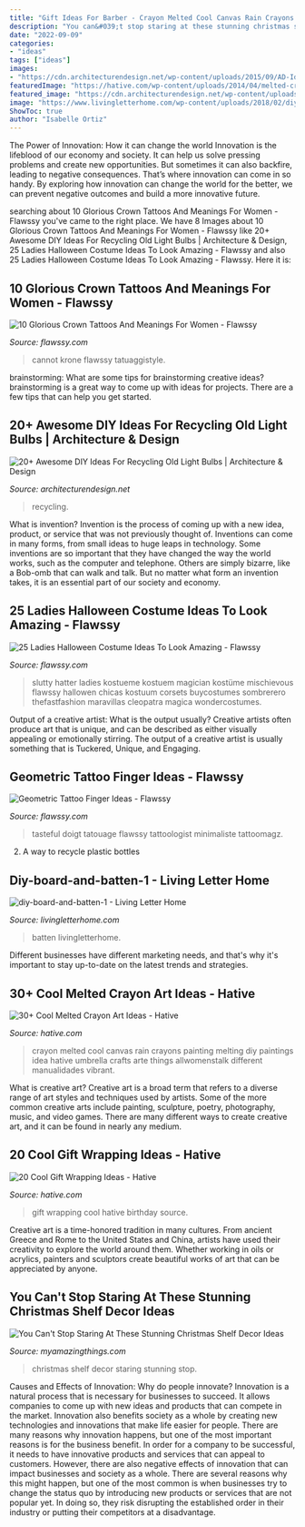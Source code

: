 ```yaml
---
title: "Gift Ideas For Barber - Crayon Melted Cool Canvas Rain Crayons Painting Melting Diy Paintings Idea Hative Umbrella Crafts Arte Things Allwomenstalk Different Manualidades Vibrant"
description: "You can&#039;t stop staring at these stunning christmas shelf decor ideas"
date: "2022-09-09"
categories:
- "ideas"
tags: ["ideas"]
images:
- "https://cdn.architecturendesign.net/wp-content/uploads/2015/09/AD-Ideas-For-Recycling-Light-Bulbs-06.jpg"
featuredImage: "https://hative.com/wp-content/uploads/2014/04/melted-crayon-art/13-love-in-rain.jpg"
featured_image: "https://cdn.architecturendesign.net/wp-content/uploads/2015/09/AD-Ideas-For-Recycling-Light-Bulbs-06.jpg"
image: "https://www.livingletterhome.com/wp-content/uploads/2018/02/diy-board-and-batten-1.jpg"
ShowToc: true
author: "Isabelle Ortiz"
---
```



The Power of Innovation: How it can change the world
Innovation is the lifeblood of our economy and society. It can help us solve pressing problems and create new opportunities. But sometimes it can also backfire, leading to negative consequences. That’s where innovation can come in so handy. By exploring how innovation can change the world for the better, we can prevent negative outcomes and build a more innovative future.

	

		
searching about 10 Glorious Crown Tattoos And Meanings For Women - Flawssy you've came to the right place. We have 8 Images about 10 Glorious Crown Tattoos And Meanings For Women - Flawssy like 20+ Awesome DIY Ideas For Recycling Old Light Bulbs | Architecture &amp; Design, 25 Ladies Halloween Costume Ideas To Look Amazing - Flawssy and also 25 Ladies Halloween Costume Ideas To Look Amazing - Flawssy. Here it is:
		
    
## 10 Glorious Crown Tattoos And Meanings For Women - Flawssy

<img loading=lazy src="http://flawssy.com/wp-content/uploads/2016/06/Small-Crown-Tattoo-On-Wrist.jpg" onerror="this.onerror=null;this.src='https://tse3.mm.bing.net/th?id=OIP.dkFSXtDKJMSGlTCvoTDk7AHaJ4&amp;pid=15.1';" alt="10 Glorious Crown Tattoos And Meanings For Women - Flawssy">

_Source: flawssy.com_

>cannot krone flawssy tatuaggistyle. 

	

brainstorming: What are some tips for brainstorming creative ideas?
brainstorming is a great way to come up with ideas for projects. There are a few tips that can help you get started.

    
## 20+ Awesome DIY Ideas For Recycling Old Light Bulbs | Architecture &amp; Design

<img loading=lazy src="https://cdn.architecturendesign.net/wp-content/uploads/2015/09/AD-Ideas-For-Recycling-Light-Bulbs-06.jpg" onerror="this.onerror=null;this.src='https://tse4.mm.bing.net/th?id=OIP.ZxTlt9BtjIeetUjjQSlwWQHaKn&amp;pid=15.1';" alt="20+ Awesome DIY Ideas For Recycling Old Light Bulbs | Architecture &amp; Design">

_Source: architecturendesign.net_

>recycling. 

	

What is invention?
Invention is the process of coming up with a new idea, product, or service that was not previously thought of. Inventions can come in many forms, from small ideas to huge leaps in technology. Some inventions are so important that they have changed the way the world works, such as the computer and telephone. Others are simply bizarre, like a Bob-omb that can walk and talk. But no matter what form an invention takes, it is an essential part of our society and economy.

    
## 25 Ladies Halloween Costume Ideas To Look Amazing - Flawssy

<img loading=lazy src="https://www.flawssy.com/wp-content/uploads/2016/05/slutty-halloween-costumes-Halloween-party-costume-ideas.jpg" onerror="this.onerror=null;this.src='https://tse2.mm.bing.net/th?id=OIP.VVCkYU8iSCaCyBbt8heTYAHaRc&amp;pid=15.1';" alt="25 Ladies Halloween Costume Ideas To Look Amazing - Flawssy">

_Source: flawssy.com_

>slutty hatter ladies kostueme kostuem magician kostüme mischievous flawssy hallowen chicas kostuum corsets buycostumes sombrerero thefastfashion maravillas cleopatra magica wondercostumes. 

	

Output of a creative artist: What is the output usually?
Creative artists often produce art that is unique, and can be described as either visually appealing or emotionally stirring. The output of a creative artist is usually something that is Tuckered, Unique, and Engaging.

    
## Geometric Tattoo Finger Ideas - Flawssy

<img loading=lazy src="https://www.flawssy.com/wp-content/uploads/2016/12/Geometric-Finger-Tattoo.jpg" onerror="this.onerror=null;this.src='https://tse1.mm.bing.net/th?id=OIP.4sGsItA1BLDs9Of2lPiGewHaLF&amp;pid=15.1';" alt="Geometric Tattoo Finger Ideas - Flawssy">

_Source: flawssy.com_

>tasteful doigt tatouage flawssy tattoologist minimaliste tattoomagz. 

	

2. A way to recycle plastic bottles 

    
## Diy-board-and-batten-1 - Living Letter Home

<img loading=lazy src="https://www.livingletterhome.com/wp-content/uploads/2018/02/diy-board-and-batten-1.jpg" onerror="this.onerror=null;this.src='https://tse3.mm.bing.net/th?id=OIP.5gybpEmcrHCZ1caKRI4eogHaLH&amp;pid=15.1';" alt="diy-board-and-batten-1 - Living Letter Home">

_Source: livingletterhome.com_

>batten livingletterhome. 

	

Different businesses have different marketing needs, and that's why it's important to stay up-to-date on the latest trends and strategies.

    
## 30+ Cool Melted Crayon Art Ideas - Hative

<img loading=lazy src="https://hative.com/wp-content/uploads/2014/04/melted-crayon-art/13-love-in-rain.jpg" onerror="this.onerror=null;this.src='https://tse3.mm.bing.net/th?id=OIP.4u2mf1Mcwn6edmzJLByh0wHaJ6&amp;pid=15.1';" alt="30+ Cool Melted Crayon Art Ideas - Hative">

_Source: hative.com_

>crayon melted cool canvas rain crayons painting melting diy paintings idea hative umbrella crafts arte things allwomenstalk different manualidades vibrant. 

	

What is creative art?
Creative art is a broad term that refers to a diverse range of art styles and techniques used by artists. Some of the more common creative arts include painting, sculpture, poetry, photography, music, and video games. There are many different ways to create creative art, and it can be found in nearly any medium.

    
## 20 Cool Gift Wrapping Ideas - Hative

<img loading=lazy src="https://hative.com/wp-content/uploads/2014/10/gift-wrapping-ideas/2-cool-gift-wrapping-ideas.jpg" onerror="this.onerror=null;this.src='https://tse4.mm.bing.net/th?id=OIP.iX8UAdzo3q4mvijwzBCFEwHaKX&amp;pid=15.1';" alt="20 Cool Gift Wrapping Ideas - Hative">

_Source: hative.com_

>gift wrapping cool hative birthday source. 

	

Creative art is a time-honored tradition in many cultures. From ancient Greece and Rome to the United States and China, artists have used their creativity to explore the world around them. Whether working in oils or acrylics, painters and sculptors create beautiful works of art that can be appreciated by anyone.

    
## You Can&#039;t Stop Staring At These Stunning Christmas Shelf Decor Ideas

<img loading=lazy src="http://myamazingthings.com/wp-content/uploads/2017/12/christmas-shelf-decor-3-.jpg" onerror="this.onerror=null;this.src='https://tse2.mm.bing.net/th?id=OIP.NTDYbDqkbJcmVIQpa7wydwHaLH&amp;pid=15.1';" alt="You Can&#039;t Stop Staring At These Stunning Christmas Shelf Decor Ideas">

_Source: myamazingthings.com_

>christmas shelf decor staring stunning stop. 

	

Causes and Effects of Innovation: Why do people innovate?
Innovation is a natural process that is necessary for businesses to succeed. It allows companies to come up with new ideas and products that can compete in the market. Innovation also benefits society as a whole by creating new technologies and innovations that make life easier for people. There are many reasons why innovation happens, but one of the most important reasons is for the business benefit. In order for a company to be successful, it needs to have innovative products and services that can appeal to customers. However, there are also negative effects of innovation that can impact businesses and society as a whole. There are several reasons why this might happen, but one of the most common is when businesses try to change the status quo by introducing new products or services that are not popular yet. In doing so, they risk disrupting the established order in their industry or putting their competitors at a disadvantage.

